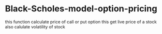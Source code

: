 # Black-Scholes-model-option-pricing
this function calculate price of call or put option 
this get live price of a stock also calulate volatility of stock
